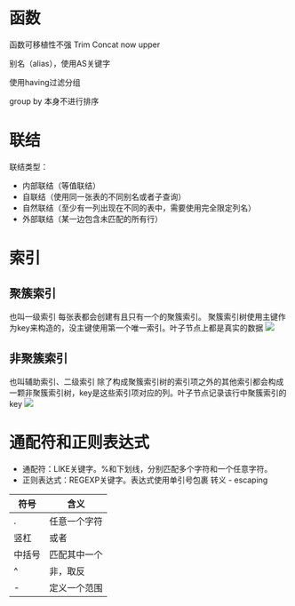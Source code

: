 # 函数

函数可移植性不强
Trim
Concat
now
upper

别名（alias），使用AS关键字

使用having过滤分组

group by 本身不进行排序
# 联结

联结类型：
- 内部联结（等值联结）
- 自联结（使用同一张表的不同别名或者子查询）
- 自然联结（至少有一列出现在不同的表中，需要使用完全限定列名）
- 外部联结（某一边包含未匹配的所有行）

# 索引

## 聚簇索引

也叫一级索引
每张表都会创建有且只有一个的聚簇索引。
聚簇索引树使用主键作为key来构造的，没主键使用第一个唯一索引。叶子节点上都是真实的数据
![](Pasted%20image%2020230322161438.png)

## 非聚簇索引

也叫辅助索引、二级索引
除了构成聚簇索引树的索引项之外的其他索引都会构成一颗非聚簇索引树，key是这些索引项对应的列。叶子节点记录该行中聚簇索引的key
![](Pasted%20image%2020230322161341.png)
# 通配符和正则表达式

- 通配符：LIKE关键字。%和下划线，分别匹配多个字符和一个任意字符。
- 正则表达式：REGEXP关键字。表达式使用单引号包裹
转义 - escaping

|符号| 含义|
|  ----  | ----  |
| .  | 任意一个字符 |
| 竖杠 | 或者 |
| 中括号 | 匹配其中一个 | 
| ^ | 非，取反 |
| - | 定义一个范围 |

